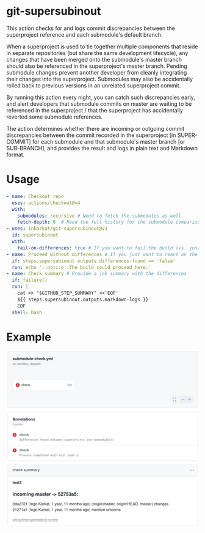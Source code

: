 # git-supersubinout

This action checks for and logs commit discrepancies between the superproject reference and each submodule's default branch.

When a superproject is used to tie together multiple components that reside in separate repositories (but share the same development lifecycle), any changes that have been merged onto the submodule's master branch should also be referenced in the superproject's master branch.
Pending submodule changes prevent another developer from cleanly integrating their changes into the superproject.
Submodules may also be accidentally rolled back to previous versions in an unrelated superproject commit.

By running this action every night, you can catch such discrepancies early, and alert developers that submodule commits on master are waiting to be referenced in the superproject / that the superproject has accidentally reverted some submodule references.

The action determines whether there are incoming or outgoing commit discrepancies between the commit recorded in the superproject [in SUPER-COMMIT] for each submodule and that submodule's master branch [or SUB-BRANCH], and provides the result and logs in plain text and Markdown format.

# Usage

```yaml
- name: Checkout repo
  uses: actions/checkout@v4
  with:
    submodules: recursive # Need to fetch the submodules as well
    fetch-depth: 0  # Need the full history for the submodule comparison
- uses: inkarkat/git-supersubinout@v1
  id: supersubinout
  with:
    fail-on-differences: true # If you want to fail the build (vs. just checking whether there are differences)
- name: Proceed without differences # If you just want to react on the result without failing the build.
  if: steps.supersubinout.outputs.differences-found == 'false'
  run: echo '::notice::The build could proceed here.'
- name: Check summary # Provide a job summary with the differences
  if: failure()
  run: |
    cat >> "$GITHUB_STEP_SUMMARY" <<'EOF'
    ${{ steps.supersubinout.outputs.markdown-logs }}
    EOF
  shell: bash
```
# Example

![workflow run](workflow-run.png)
